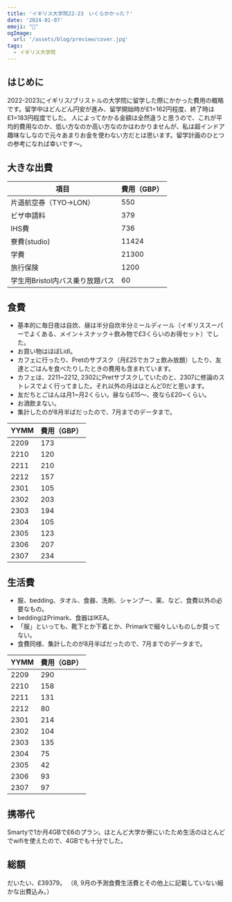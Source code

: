 ```yaml
---
title: 'イギリス大学院22-23　いくらかかった？'
date: '2024-01-07'
emoji: "💸"
ogImage:
  url: '/assets/blog/preview/cover.jpg'
tags:
  - イギリス大学院
---
```


## はじめに
2022-2023にイギリス/ブリストルの大学院に留学した際にかかった費用の概略です。留学中はどんどん円安が進み、留学開始時が£1=162円程度、終了時は£1=183円程度でした。
人によってかかる金額は全然違うと思うので、これが平均的費用なのか、低い方なのか高い方なのかはわかりませんが、私は超インドア趣味なしなので元々あまりお金を使わない方だとは思います。留学計画のひとつの参考になれば幸いです～。

## 大きな出費

| 項目 | 費用（GBP） | 
| ---- | ---- |
| 片道航空券（TYO→LON） | 550 |
| ビザ申請料 | 379 |
| IHS費 | 736 |
| 寮費(studio) | 11424 |
| 学費 | 21300 |
| 旅行保険 | 1200 |
| 学生用Bristol内バス乗り放題パス | 60 |

## 食費
- 基本的に毎日夜は自炊、昼は半分自炊半分ミールディール（イギリススーパーでよくある、メイン＋スナック＋飲み物で£3くらいのお得セット）でした。
- お買い物はほぼLidl。
- カフェに行ったり、Pretのサブスク（月£25でカフェ飲み放題）したり、友達とごはんを食べたりしたときの費用も含まれています。
- カフェは、2211~2212, 2302にPretサブスクしていたのと、2307に修論のストレスでよく行ってました。それ以外の月はほとんど0だと思います。
- 友だちとごはんは月1~月2くらい。昼なら£15～、夜なら£20~くらい。
- お酒飲まない。
- 集計したのが8月半ばだったので、7月までのデータまで。

| YYMM | 費用（GBP） | 
| ---- | ---- |
| 2209 | 173 |
| 2210 | 120 |
| 2211 | 210 |
| 2212 | 157 |
| 2301 | 105 |
| 2302 | 203 |
| 2303 | 194 |
| 2304 | 105 |
| 2305 | 123 |
| 2306 | 207 |
| 2307 | 234 |

## 生活費
- 服、bedding、タオル、食器、洗剤、シャンプー、薬、など、食費以外の必要なもの。
- beddingはPrimark、食器はIKEA。
- 「服」といっても、靴下とか下着とか、Primarkで細々しいものしか買ってない。
- 食費同様、集計したのが8月半ばだったので、7月までのデータまで。

| YYMM | 費用（GBP） | 
| ---- | ---- |
| 2209 | 290 |
| 2210 | 158 |
| 2211 | 131 |
| 2212 | 80 |
| 2301 | 214 |
| 2302 | 104 |
| 2303 | 135 |
| 2304 | 75 |
| 2305 | 42 |
| 2306 | 93 |
| 2307 | 97 |

## 携帯代
Smartyで1か月4GBで£6のプラン。ほとんど大学か寮にいたため生活のほとんどでwifiを使えたので、4GBでも十分でした。

## 総額
だいたい、£39379。
（8, 9月の予測食費生活費とその他上に記載していない細かな出費込み。）



